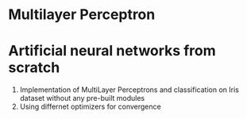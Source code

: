 # Multilayer Perceptron

# Artificial neural networks from scratch
1. Implementation of MultiLayer Perceptrons and classification on Iris dataset without any pre-built modules
2. Using differnet optimizers for convergence
